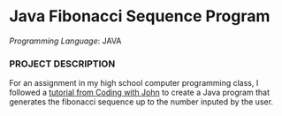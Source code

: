 # Java Fibonacci Sequence Program

*Programming Language*: JAVA

### PROJECT DESCRIPTION

For an assignment in my high school computer programming class, I followed a [tutorial from Coding with John](https://www.youtube.com/watch?v=cum3OrpURzc) to create a Java program that generates the fibonacci sequence up to the number inputed by the user.